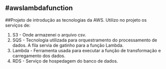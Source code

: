 #awslambdafunction
--------------------------------------------------------------------------------------
##Projeto de introdução as tecnologias da AWS. Utilizo no projeto os serviços de:

1. S3 - Onde armazenei o arquivo csv.
2. SQS - Tecnologia utilizada para orquestramento do processamento de dados. A fila servia de gatinho para a função Lambda.
3. Lambda - Ferramenta usada para executar a função de transformação e carregamento dos dados.
4. RDS - Serviço de hospedagem do banco de dados.
